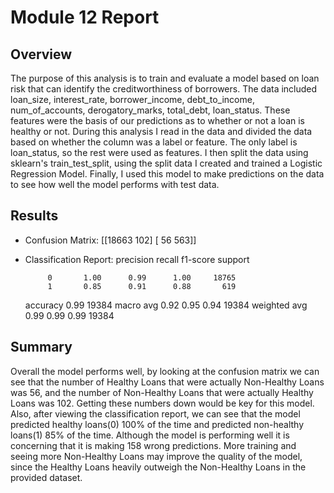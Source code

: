 # Module 12 Report

## Overview

The purpose of this analysis is to train and evaluate a model based on loan risk that can identify the creditworthiness of borrowers. The data included	loan_size, interest_rate, borrower_income, debt_to_income, num_of_accounts, derogatory_marks, total_debt, loan_status. These features were the basis of our predictions as to whether or not a loan is healthy or not. During this analysis I read in the data and divided the data based on whether the column was a label or feature. The only label is loan_status, so the rest were used as features. I then split the data using sklearn's train_test_split, using the split data I created and trained a Logistic Regression Model. Finally, I used this model to make predictions on the data to see how well the model performs with test data.

## Results

* Confusion Matrix:
     [[18663   102]
     [   56   563]]

* Classification Report:
                precision   recall   f1-score  support

           0       1.00      0.99      1.00     18765
           1       0.85      0.91      0.88       619

    accuracy                           0.99     19384
   macro avg       0.92      0.95      0.94     19384
weighted avg       0.99      0.99      0.99     19384

## Summary

Overall the model performs well, by looking at the confusion matrix we can see that the number of Healthy Loans that were actually Non-Healthy Loans was 56, and the number of Non-Healthy Loans that were actually Healthy Loans was 102. Getting these numbers down would be key for this model. Also, after viewing the classification report, we can see that the model predicted healthy loans(0) 100% of the time and predicted non-healthy loans(1) 85% of the time. Although the model is performing well it is concerning that it is making 158 wrong predictions. More training and seeing more Non-Healthy Loans may improve the quality of the model, since the Healthy Loans heavily outweigh the Non-Healthy Loans in the provided dataset.

